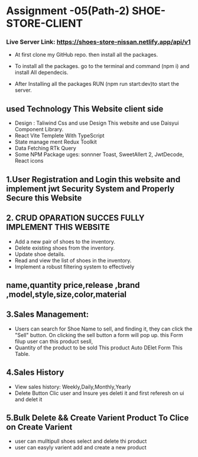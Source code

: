 # Assignment -05(Path-2) SHOE-STORE-CLIENT

### Live Server Link: https://shoes-store-nissan.netlify.app/api/v1

- At first clone my GitHub repo. then install all the packages.
- To install all the packages. go to the terminal and command (npm i) and install All dependecis.

- After Installing all the packages RUN (npm run start:dev)to start the server.

## used Technology This Website client side

- Design : Taliwind Css and use Design This website and use Daisyui Component Library.
- React Vite Templete With TypeScript
- State manage ment Redux Toolkit
- Data Fetching RTk Query
- Some NPM Package uges: sonnner Toast, SweetAllert 2, JwtDecode, React icons

## 1.User Registration and Login this website and implement jwt Security System and Properly Secure this Website

## 2. CRUD OPARATION SUCCES FULLY IMPLEMENT THIS WEBSITE

- Add a new pair of shoes to the inventory.
- Delete existing shoes from the inventory.
- Update shoe details.
- Read and view the list of shoes in the inventory.
- Implement a robust filtering system to effectively

## name,quantity price,release ,brand ,model,style,size,color,material

## 3.Sales Management:

- Users can search for Shoe Name to sell, and finding it, they can click the "Sell" button. On clicking the sell button a form will pop up. this Form filup user can this product sesll,
- Quantity of the product to be sold This product Auto DElet Form This Table.

## 4.Sales History

- View sales history: Weekly,Daily,Monthly,Yearly
- Delete Button Clic user and Insure yes deleti it and first referesh on ui and delet it

## 5.Bulk Delete && Create Varient Product To Clice on Create Varient

- user can mulltipull shoes select and delete thi product
- user can easyly varient add and create a new product
